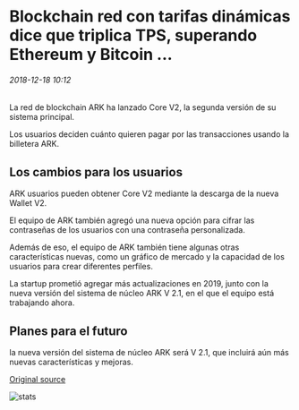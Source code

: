 # Blockchain red con tarifas dinámicas dice que triplica TPS, superando Ethereum y Bitcoin ...

###### 2018-12-18 10:12

La red de blockchain ARK ha lanzado Core V2, la segunda versión de su sistema principal.

Los usuarios deciden cuánto quieren pagar por las transacciones usando la billetera ARK.

## Los cambios para los usuarios

ARK usuarios pueden obtener Core V2 mediante la descarga de la nueva Wallet V2.

El equipo de ARK también agregó una nueva opción para cifrar las contraseñas de los usuarios con una contraseña personalizada.

Además de eso, el equipo de ARK también tiene algunas otras características nuevas, como un gráfico de mercado y la capacidad de los usuarios para crear diferentes perfiles.

La startup prometió agregar más actualizaciones en 2019, junto con la nueva versión del sistema de núcleo ARK V 2.1, en el que el equipo está trabajando ahora.

## Planes para el futuro

la nueva versión del sistema de núcleo ARK será V 2.1, que incluirá aún más nuevas características y mejoras.

[Original source](https://cointelegraph.com/news/blockchain-network-with-dynamic-fees-says-it-triples-tps-overpassing-ethereum-and-bitcoin)

![stats](https://c.statcounter.com/11760860/0/a89fa40b/1/ "stats")